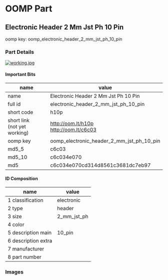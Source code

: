 # OOMP Part  
## Electronic Header 2 Mm Jst Ph 10 Pin  
  
oomp key: oomp_electronic_header_2_mm_jst_ph_10_pin  
  
### Part Details  
  
[![working.jpg](working_600.jpg)](working.jpg)  
  
#### Important Bits  
| name | value | 
| --- | --- | 
| name | Electronic Header 2 Mm Jst Ph 10 Pin | 
| full id | electronic_header_2_mm_jst_ph_10_pin | 
| short code | h10p | 
| short link<br>(not yet working) | http://oom.lt/h10p<br>http://oom.lt/c6c03 | 
| oomp key | oomp_electronic_header_2_mm_jst_ph_10_pin | 
| md5_5 | c6c03 | 
| md5_10 | c6c034e070 | 
| md5 | c6c034e070cd314d8561c3681dc7eb97 | 
#### ID Composition  
| name | value | 
| --- | --- | 
| 1 classification | electronic | 
| 2 type | header | 
| 3 size | 2_mm_jst_ph | 
| 4 color |  | 
| 5 description main | 10_pin | 
| 6 description extra |  | 
| 7 manufacturer |  | 
| 8 part number |  | 
### Images  
